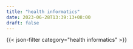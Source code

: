 ```yaml
---
title: "health informatics"
date: 2023-06-28T13:39:13+08:00
draft: false
---
```


{{< json-filter category="health informatics" >}}